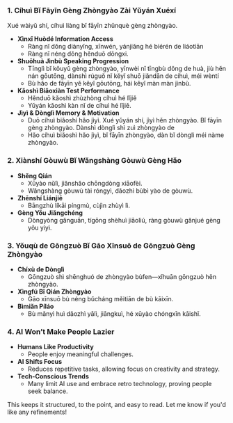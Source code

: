 ### **1. Cíhuì Bǐ Fāyīn Gèng Zhòngyào Zài Yǔyán Xuéxí**

Xué wàiyǔ shí, cíhuì liàng bǐ fāyīn zhǔnquè gèng zhòngyào.

- **Xìnxī Huòdé Information Access**
  - Ràng nǐ dǒng diànyǐng, xīnwén, yánjiǎng hé biérén de liáotiān
  - Ràng nǐ néng dǒng hěnduō dōngxi.
- **Shuōhuà Jìnbù Speaking Progression**
  - Tīnglì bǐ kǒuyǔ gèng zhòngyào, yīnwèi nǐ tīngbù dǒng de huà, jiù hěn nán gōutōng, dànshì rúguǒ nǐ kěyǐ shuō jiǎndān de cíhuì, méi wèntí
  - Bù hǎo de fāyīn yě kěyǐ gōutōng, hái kěyǐ màn màn jìnbù.
- **Kǎoshì Biǎoxiàn Test Performance**
  - Hěnduō kǎoshì zhùzhòng cíhuì hé lǐjiě
  - Yǔyán kǎoshì kàn nǐ de cíhuì hé lǐjiě.
- **Jìyì & Dònglì Memory & Motivation**
  - Duō cíhuì biǎoshì hǎo jìyì. Xué yǔyán shí, jìyì hěn zhòngyào. Bǐ fāyīn gèng zhòngyào. Dànshì dònglì shì zuì zhòngyào de
  - Hǎo cíhuì biǎoshì hǎo jìyì, bǐ fāyīn zhòngyào, dàn bǐ dònglì méi nàme zhòngyào.

### **2. Xiànshí Gòuwù Bǐ Wǎngshàng Gòuwù Gèng Hǎo**

- **Shěng Qián**
  - Xūyào nǔlì, jiǎnshǎo chōngdòng xiāofèi.
  - Wǎngshàng gòuwù tài róngyì, dǎozhì bùbì yào de gòuwù.
- **Zhēnshí Liánjiē**
  - Bāngzhù líkāi píngmù, cùjìn zhùyì lì.
- **Gèng Yǒu Jiǎngchéng**
  - Dòngyòng gǎnguān, tígōng shèhuì jiāoliú, ràng gòuwù gǎnjué gèng yǒu yìyì.

### **3. Yǒuqù de Gōngzuò Bǐ Gāo Xīnsuō de Gōngzuò Gèng Zhòngyào**

- **Chíxù de Dònglì**
  - Gōngzuò shì shēnghuó de zhòngyào bùfen—xǐhuān gōngzuò hěn zhòngyào.
- **Xìngfú Bǐ Qián Zhòngyào**
  - Gāo xīnsuō bù néng bǔcháng měitiān de bù kāixīn.
- **Bìmiǎn Píláo**
  - Bù mǎnyì huì dǎozhì yālì, jiāngkuì, hé xūyào chóngxīn kāishǐ.

### **4. AI Won’t Make People Lazier**

- **Humans Like Productivity**
  - People enjoy meaningful challenges.
- **AI Shifts Focus**
  - Reduces repetitive tasks, allowing focus on creativity and strategy.
- **Tech-Conscious Trends**
  - Many limit AI use and embrace retro technology, proving people seek balance.

This keeps it structured, to the point, and easy to read. Let me know if you'd like any refinements!
